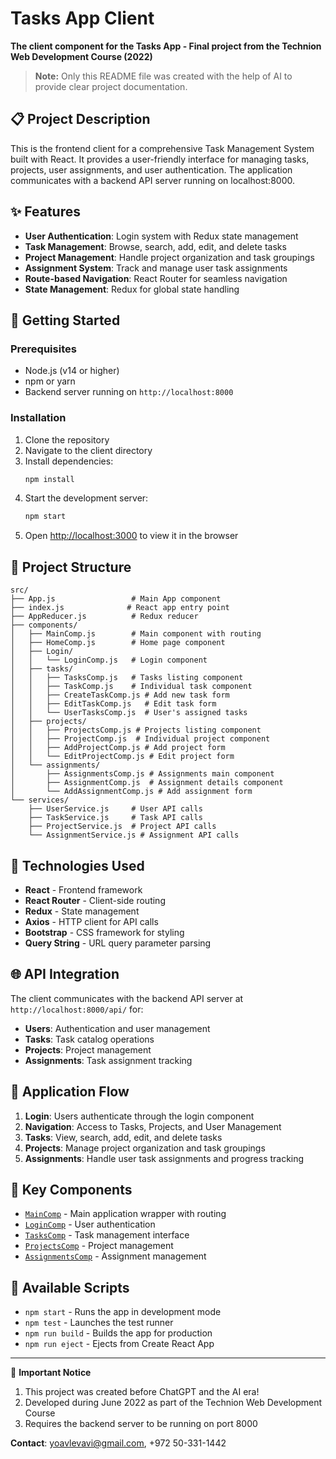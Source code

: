 # Tasks App Client

**The client component for the Tasks App - Final project from the Technion Web Development Course (2022)**

> **Note:** Only this README file was created with the help of AI to provide clear project documentation.

## 📋 Project Description

This is the frontend client for a comprehensive Task Management System built with React. It provides a user-friendly interface for managing tasks, projects, user assignments, and user authentication. The application communicates with a backend API server running on localhost:8000.

## ✨ Features

- **User Authentication**: Login system with Redux state management
- **Task Management**: Browse, search, add, edit, and delete tasks
- **Project Management**: Handle project organization and task groupings
- **Assignment System**: Track and manage user task assignments
- **Route-based Navigation**: React Router for seamless navigation
- **State Management**: Redux for global state handling

## 🚀 Getting Started

### Prerequisites

- Node.js (v14 or higher)
- npm or yarn
- Backend server running on `http://localhost:8000`

### Installation

1. Clone the repository
2. Navigate to the client directory
3. Install dependencies:
   ```bash
   npm install
   ```
4. Start the development server:
   ```bash
   npm start
   ```
5. Open [http://localhost:3000](http://localhost:3000) to view it in the browser

## 📁 Project Structure

```
src/
├── App.js                 # Main App component
├── index.js              # React app entry point
├── AppReducer.js          # Redux reducer
├── components/
│   ├── MainComp.js        # Main component with routing
│   ├── HomeComp.js        # Home page component
│   ├── Login/
│   │   └── LoginComp.js   # Login component
│   ├── tasks/
│   │   ├── TasksComp.js   # Tasks listing component
│   │   ├── TaskComp.js    # Individual task component
│   │   ├── CreateTaskComp.js # Add new task form
│   │   ├── EditTaskComp.js   # Edit task form
│   │   └── UserTasksComp.js  # User's assigned tasks
│   ├── projects/
│   │   ├── ProjectsComp.js # Projects listing component
│   │   ├── ProjectComp.js  # Individual project component
│   │   ├── AddProjectComp.js # Add project form
│   │   └── EditProjectComp.js # Edit project form
│   └── assignments/
│       ├── AssignmentsComp.js # Assignments main component
│       ├── AssignmentComp.js  # Assignment details component
│       └── AddAssignmentComp.js # Add assignment form
└── services/
    ├── UserService.js     # User API calls
    ├── TaskService.js     # Task API calls
    ├── ProjectService.js  # Project API calls
    └── AssignmentService.js # Assignment API calls
```

## 🔧 Technologies Used

- **React** - Frontend framework
- **React Router** - Client-side routing
- **Redux** - State management
- **Axios** - HTTP client for API calls
- **Bootstrap** - CSS framework for styling
- **Query String** - URL query parameter parsing

## 🌐 API Integration

The client communicates with the backend API server at `http://localhost:8000/api/` for:

- **Users**: Authentication and user management
- **Tasks**: Task catalog operations
- **Projects**: Project management
- **Assignments**: Task assignment tracking

## 📱 Application Flow

1. **Login**: Users authenticate through the login component
2. **Navigation**: Access to Tasks, Projects, and User Management
3. **Tasks**: View, search, add, edit, and delete tasks
4. **Projects**: Manage project organization and task groupings
5. **Assignments**: Handle user task assignments and progress tracking

## 🎯 Key Components

- [`MainComp`](src/components/MainComp.js) - Main application wrapper with routing
- [`LoginComp`](src/components/Login/LoginComp.js) - User authentication
- [`TasksComp`](src/components/tasks/TasksComp.js) - Task management interface
- [`ProjectsComp`](src/components/projects/ProjectsComp.js) - Project management
- [`AssignmentsComp`](src/components/assignments/AssignmentsComp.js) - Assignment management

## 🔧 Available Scripts

- `npm start` - Runs the app in development mode
- `npm test` - Launches the test runner
- `npm run build` - Builds the app for production
- `npm run eject` - Ejects from Create React App

---

📌 **Important Notice**

1. This project was created before ChatGPT and the AI era!
2. Developed during June 2022 as part of the Technion Web Development Course
3. Requires the backend server to be running on port 8000

**Contact**: yoavlevavi@gmail.com, +972 50-331-1442
